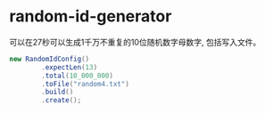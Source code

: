 # random-id-generator
可以在27秒可以生成1千万不重复的10位随机数字母数字, 包括写入文件。
<br>
```java
new RandomIdConfig()
        .expectLen(13)
        .total(10_000_000)
        .toFile("random4.txt")
        .build()
        .create();
```